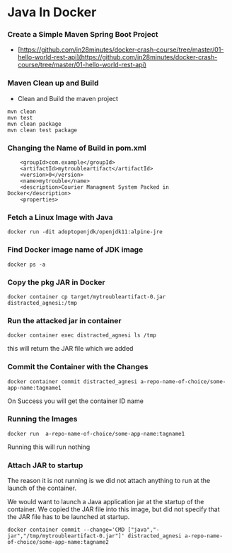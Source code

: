# Java In Docker

### Create a Simple Maven Spring Boot Project  

* [https://github.com/in28minutes/docker-crash-course/tree/master/01-hello-world-rest-api](https://github.com/in28minutes/docker-crash-course/tree/master/01-hello-world-rest-api)

### Maven Clean up and Build  

*  Clean and Build the maven project 

```text
mvn clean
mvn test 
mvn clean package
mvn clean test package
```

### Changing the Name of Build in pom.xml

```text
	<groupId>com.example</groupId>
	<artifactId>mytroubleartifact</artifactId>
	<version>0</version>
	<name>mytrouble</name>
	<description>Courier Managment System Packed in Docker</description>
	<properties>
```

### Fetch a Linux Image with Java

```text
docker run -dit adoptopenjdk/openjdk11:alpine-jre
```

### Find Docker image name of JDK image  

```text
docker ps -a
```

### Copy the pkg JAR in Docker 

```text
docker container cp target/mytroubleartifact-0.jar distracted_agnesi:/tmp
```

### Run the attacked jar in container  

```text
docker container exec distracted_agnesi ls /tmp
```

this will return the JAR file which we added 

### Commit the Container with the Changes

```text
docker container commit distracted_agnesi a-repo-name-of-choice/some-app-name:tagname1
```

On Success you will get the container ID name 

### Running the Images

```text
docker run  a-repo-name-of-choice/some-app-name:tagname1
```

Running this will run nothing  

### Attach JAR to startup

The reason it is not running is we did not attach anything to run at the launch of the container.

We would want to launch a Java application jar at the startup of the container. We copied the JAR file into this image, but did not specify that the JAR file has to be launched at startup.

```text
docker container commit --change='CMD ["java","-jar","/tmp/mytroubleartifact-0.jar"]' distracted_agnesi a-repo-name-of-choice/some-app-name:tagname2
```

